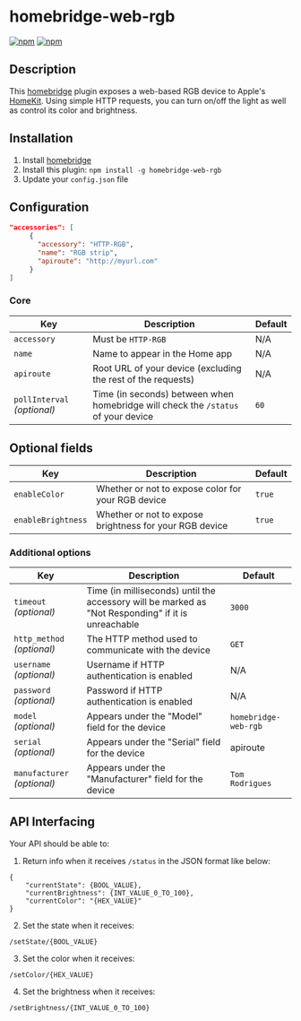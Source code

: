 # homebridge-web-rgb

[![npm](https://img.shields.io/npm/dt/homebridge-web-rgb.svg)](https://www.npmjs.com/package/homebridge-web-rgb) [![npm](https://img.shields.io/npm/v/homebridge-web-rgb.svg)](https://www.npmjs.com/package/homebridge-web-rgb)

## Description

This [homebridge](https://github.com/nfarina/homebridge) plugin exposes a web-based RGB device to Apple's [HomeKit](http://www.apple.com/ios/home/). Using simple HTTP requests, you can turn on/off the light as well as control its color and brightness.

## Installation

1. Install [homebridge](https://github.com/nfarina/homebridge#installation-details)
2. Install this plugin: `npm install -g homebridge-web-rgb`
3. Update your `config.json` file

## Configuration

```json
"accessories": [
     {
       "accessory": "HTTP-RGB",
       "name": "RGB strip",
       "apiroute": "http://myurl.com"
     }
]
```

### Core
| Key | Description | Default |
| --- | --- | --- |
| `accessory` | Must be `HTTP-RGB` | N/A |
| `name` | Name to appear in the Home app | N/A |
| `apiroute` | Root URL of your device (excluding the rest of the requests) | N/A |
| `pollInterval` _(optional)_ | Time (in seconds) between when homebridge will check the `/status` of your device | `60` |

## Optional fields
| Key | Description | Default |
| --- | --- | --- |
| `enableColor` | Whether or not to expose color for your RGB device | `true` |
| `enableBrightness` | Whether or not to expose brightness for your RGB device | `true` |

### Additional options
| Key | Description | Default |
| --- | --- | --- |
| `timeout` _(optional)_ | Time (in milliseconds) until the accessory will be marked as "Not Responding" if it is unreachable | `3000` |
| `http_method` _(optional)_ | The HTTP method used to communicate with the device | `GET` |
| `username` _(optional)_ | Username if HTTP authentication is enabled | N/A |
| `password` _(optional)_ | Password if HTTP authentication is enabled | N/A |
| `model` _(optional)_ | Appears under the "Model" field for the device | `homebridge-web-rgb` |
| `serial` _(optional)_ | Appears under the "Serial" field for the device | apiroute |
| `manufacturer` _(optional)_ | Appears under the "Manufacturer" field for the device | `Tom Rodrigues` |

## API Interfacing

Your API should be able to:

1. Return info when it receives `/status` in the JSON format like below:
```
{
    "currentState": {BOOL_VALUE},
    "currentBrightness": {INT_VALUE_0_TO_100},
    "currentColor": "{HEX_VALUE}"
}
```

2. Set the state when it receives:
```
/setState/{BOOL_VALUE}
```

3. Set the color when it receives:
```
/setColor/{HEX_VALUE}
```

4. Set the brightness when it receives:
```
/setBrightness/{INT_VALUE_0_TO_100}
```
